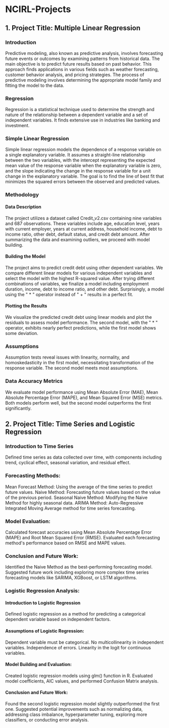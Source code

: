 # NCIRL-Projects
## 1. Project Title: Multiple Linear Regression
### Introduction
Predictive modeling, also known as predictive analysis, involves forecasting future events or outcomes by examining patterns from historical data. The main objective is to predict future results based on past behavior. This approach finds applications in various fields such as weather forecasting, customer behavior analysis, and pricing strategies. The process of predictive modeling involves determining the appropriate model family and fitting the model to the data.

### Regression
Regression is a statistical technique used to determine the strength and nature of the relationship between a dependent variable and a set of independent variables. It finds extensive use in industries like banking and investment.

### Simple Linear Regression
Simple linear regression models the dependence of a response variable on a single explanatory variable. It assumes a straight-line relationship between the two variables, with the intercept representing the expected mean value of the response variable when the explanatory variable is zero, and the slope indicating the change in the response variable for a unit change in the explanatory variable. The goal is to find the line of best fit that minimizes the squared errors between the observed and predicted values.

### Methodology
#### Data Description
The project utilizes a dataset called Credit_v2.csv containing nine variables and 687 observations. These variables include age, education level, years with current employer, years at current address, household income, debt to income ratio, other debt, default status, and credit debt amount. After summarizing the data and examining outliers, we proceed with model building.

#### Building the Model
The project aims to predict credit debt using other dependent variables. We compare different linear models for various independent variables and select the model with the highest R-squared value. After trying different combinations of variables, we finalize a model including employment duration, income, debt to income ratio, and other debt. Surprisingly, a model using the " * " operator instead of " + " results in a perfect fit.

#### Plotting the Results
We visualize the predicted credit debt using linear models and plot the residuals to assess model performance. The second model, with the " * " operator, exhibits nearly perfect predictions, while the first model shows some deviation.

### Assumptions
Assumption tests reveal issues with linearity, normality, and homoskedasticity in the first model, necessitating transformation of the response variable. The second model meets most assumptions.

### Data Accuracy Metrics
We evaluate model performance using Mean Absolute Error (MAE), Mean Absolute Percentage Error (MAPE), and Mean Squared Error (MSE) metrics. Both models perform well, but the second model outperforms the first significantly.

## 2. Project Title: Time Series and Logistic Regression
### Introduction to Time Series
Defined time series as data collected over time, with components including trend, cyclical effect, seasonal variation, and residual effect.

### Forecasting Methods:
Mean Forecast Method: Using the average of the time series to predict future values.
Naive Method: Forecasting future values based on the value of the previous period.
Seasonal Naive Method: Modifying the Naive Method for highly seasonal data.
ARIMA Method: Auto-Regressive Integrated Moving Average method for time series forecasting.

### Model Evaluation:
Calculated forecast accuracies using Mean Absolute Percentage Error (MAPE) and Root Mean Squared Error (RMSE).
Evaluated each forecasting method's performance based on RMSE and MAPE values.

### Conclusion and Future Work:
Identified the Naive Method as the best-performing forecasting model.
Suggested future work including exploring more complex time series forecasting models like SARIMA, XGBoost, or LSTM algorithms.

### Logistic Regression Analysis:
#### Introduction to Logistic Regression
Defined logistic regression as a method for predicting a categorical dependent variable based on independent factors.

#### Assumptions of Logistic Regression:
Dependent variable must be categorical.
No multicollinearity in independent variables.
Independence of errors.
Linearity in the logit for continuous variables.

#### Model Building and Evaluation:
Created logistic regression models using glm() function in R.
Evaluated model coefficients, AIC values, and performed Confusion Matrix analysis.

#### Conclusion and Future Work:
Found the second logistic regression model slightly outperformed the first one.
Suggested potential improvements such as normalizing data, addressing class imbalance, hyperparameter tuning, exploring more classifiers, or conducting error analysis.
